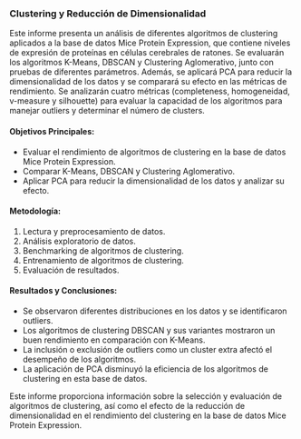 ### Clustering y Reducción de Dimensionalidad

Este informe presenta un análisis de diferentes algoritmos de clustering aplicados a la base de datos Mice Protein Expression, que contiene niveles de expresión de proteínas en células cerebrales de ratones. Se evaluarán los algoritmos K-Means, DBSCAN y Clustering Aglomerativo, junto con pruebas de diferentes parámetros. Además, se aplicará PCA para reducir la dimensionalidad de los datos y se comparará su efecto en las métricas de rendimiento. Se analizarán cuatro métricas (completeness, homogeneidad, v-measure y silhouette) para evaluar la capacidad de los algoritmos para manejar outliers y determinar el número de clusters.

#### Objetivos Principales:
- Evaluar el rendimiento de algoritmos de clustering en la base de datos Mice Protein Expression.
- Comparar K-Means, DBSCAN y Clustering Aglomerativo.
- Aplicar PCA para reducir la dimensionalidad de los datos y analizar su efecto.

#### Metodología:
1. Lectura y preprocesamiento de datos.
2. Análisis exploratorio de datos.
3. Benchmarking de algoritmos de clustering.
4. Entrenamiento de algoritmos de clustering.
5. Evaluación de resultados.

#### Resultados y Conclusiones:
- Se observaron diferentes distribuciones en los datos y se identificaron outliers.
- Los algoritmos de clustering DBSCAN y sus variantes mostraron un buen rendimiento en comparación con K-Means.
- La inclusión o exclusión de outliers como un cluster extra afectó el desempeño de los algoritmos.
- La aplicación de PCA disminuyó la eficiencia de los algoritmos de clustering en esta base de datos.

Este informe proporciona información sobre la selección y evaluación de algoritmos de clustering, así como el efecto de la reducción de dimensionalidad en el rendimiento del clustering en la base de datos Mice Protein Expression.
